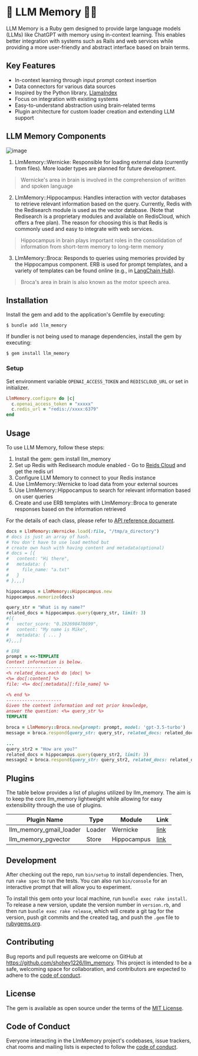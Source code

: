 # 🧠 LLM Memory 🌊🐴

LLM Memory is a Ruby gem designed to provide large language models (LLMs) like ChatGPT with memory using in-context learning.
This enables better integration with systems such as Rails and web services while providing a more user-friendly and abstract interface based on brain terms.

## Key Features

- In-context learning through input prompt context insertion
- Data connectors for various data sources
- Inspired by the Python library, [LlamaIndex](https://github.com/jerryjliu/llama_index)
- Focus on integration with existing systems
- Easy-to-understand abstraction using brain-related terms
- Plugin architecture for custom loader creation and extending LLM support

## LLM Memory Components

![image](https://user-images.githubusercontent.com/1880965/236099477-421b2003-79d2-4a7c-8f80-1afac4fd616d.png)

1. LlmMemory::Wernicke: Responsible for loading external data (currently from files). More loader types are planned for future development.

> Wernicke's area in brain is involved in the comprehension of written and spoken language

2. LlmMemory::Hippocampus: Handles interaction with vector databases to retrieve relevant information based on the query. Currently, Redis with the Redisearch module is used as the vector database. (Note that Redisearch is a proprietary modules and available on RedisCloud, which offers a free plan). The reason for choosing this is that Redis is commonly used and easy to integrate with web services.

> Hippocampus in brain plays important roles in the consolidation of information from short-term memory to long-term memory

3. LlmMemory::Broca: Responds to queries using memories provided by the Hippocampus component. ERB is used for prompt templates, and a variety of templates can be found online (e.g., in [LangChain Hub](https://github.com/hwchase17/langchain-hub#-prompts)).

> Broca's area in brain is also known as the motor speech area.

## Installation

Install the gem and add to the application's Gemfile by executing:

    $ bundle add llm_memory

If bundler is not being used to manage dependencies, install the gem by executing:

    $ gem install llm_memory

### Setup

Set environment variable `OPENAI_ACCESS_TOKEN` and `REDISCLOUD_URL`
or set in initializer.

```ruby
LlmMemory.configure do |c|
  c.openai_access_token = "xxxxx"
  c.redis_url = "redis://xxxx:6379"
end
```

## Usage

To use LLM Memory, follow these steps:

1. Install the gem: gem install llm_memory
2. Set up Redis with Redisearch module enabled - Go to [Reids Cloud](https://redis.com/redis-enterprise-cloud/overview/) and get the redis url
3. Configure LLM Memory to connect to your Redis instance
4. Use LlmMemory::Wernicke to load data from your external sources
5. Use LlmMemory::Hippocampus to search for relevant information based on user queries
6. Create and use ERB templates with LlmMemory::Broca to generate responses based on the information retrieved

For the details of each class, please refer to [API reference document](https://github.com/shohey1226/llm_memory/wiki/API-Reference).

```ruby
docs = LlmMemory::Wernicke.load(:file, "/tmp/a_directory")
# docs is just an array of hash.
# You don't have to use load method but
# create own hash with having content and metadata(optional)
# docs = [{
#   content: "Hi there",
#   metadata: {
#     file_name: "a.txt"
#   }
# },,,]

hippocampus = LlmMemory::Hippocampus.new
hippocampus.memorize(docs)

query_str = "What is my name?"
related_docs = hippocampus.query(query_str, limit: 3)
#[{
#   vector_score: "0.192698478699",
#   content: "My name is Mike",
#   metadata: { ... }
#},,,]

# ERB
prompt = <<-TEMPLATE
Context information is below.
---------------------
<% related_docs.each do |doc| %>
<%= doc[:content] %>
file: <%= doc[:metadata][:file_name] %>

<% end %>
---------------------
Given the context information and not prior knowledge,
answer the question: <%= query_str %>
TEMPLATE

broca = LlmMemory::Broca.new(prompt: prompt, model: 'gpt-3.5-turbo')
message = broca.respond(query_str: query_str, related_docs: related_docs)

...
query_str2 = "How are you?"
related_docs = hippocampus.query(query_str2, limit: 3)
message2 = broca.respond(query_str: query_str2, related_docs: related_docs)
```

## Plugins

The table below provides a list of plugins utilized by llm_memory. The aim is to keep the core llm_memory lightweight while allowing for easy extensibility through the use of plugins.

| Plugin Name             | Type   | Module      | Link                                                          |
| ----------------------- | ------ | ----------- | ------------------------------------------------------------- |
| llm_memory_gmail_loader | Loader | Wernicke    | [link](https://github.com/shohey1226/llm_memory_gmail_loader) |
| llm_memory_pgvector     | Store  | Hippocampus | [link](https://github.com/shohey1226/llm_memory_pgvector)     |

## Development

After checking out the repo, run `bin/setup` to install dependencies. Then, run `rake spec` to run the tests. You can also run `bin/console` for an interactive prompt that will allow you to experiment.

To install this gem onto your local machine, run `bundle exec rake install`. To release a new version, update the version number in `version.rb`, and then run `bundle exec rake release`, which will create a git tag for the version, push git commits and the created tag, and push the `.gem` file to [rubygems.org](https://rubygems.org).

## Contributing

Bug reports and pull requests are welcome on GitHub at https://github.com/shohey1226/llm_memory. This project is intended to be a safe, welcoming space for collaboration, and contributors are expected to adhere to the [code of conduct](https://github.com/shohey1226/llm_memory/blob/master/CODE_OF_CONDUCT.md).

## License

The gem is available as open source under the terms of the [MIT License](https://opensource.org/licenses/MIT).

## Code of Conduct

Everyone interacting in the LlmMemory project's codebases, issue trackers, chat rooms and mailing lists is expected to follow the [code of conduct](https://github.com/shohey1226/llm_memory/blob/master/CODE_OF_CONDUCT.md).
